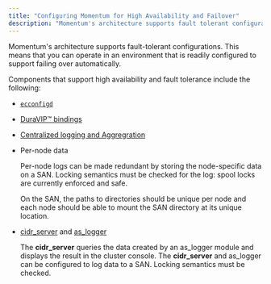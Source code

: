 ```yaml
---
title: "Configuring Momentum for High Availability and Failover"
description: "Momentum's architecture supports fault tolerant configurations This means that you can operate in an environment that is readily configured to support failing over automatically Components that support high availability and fault tolerance include the following ecconfigd Dura VIP™ bindings Centralized logging and Aggregration Per node data Per node logs can..."
---
```


Momentum's architecture supports fault-tolerant configurations. This means that you can operate in an environment that is readily configured to support failing over automatically.

Components that support high availability and fault tolerance include the following:

*   [`ecconfigd`](/momentum/4/conf-overview#conf.ecconfigd)

*   [DuraVIP™ bindings](/momentum/4/4-cluster-config-duravip)

*   [Centralized logging and Aggregration](/momentum/4/log-aggregation)

*   Per-node data

    Per-node logs can be made redundant by storing the node-specific data on a SAN. Locking semantics must be checked for the log: spool locks are currently enforced and safe.

    On the SAN, the paths to directories should be unique per node and each node should be able to mount the SAN directory at its unique location.

*   [cidr_server](/momentum/4/4-cluster-cidr-server) and [as_logger](/momentum/4/modules/as-logger)

    The **cidr_server** queries the data created by an as_logger module and displays the result in the cluster console. The **cidr_server** and as_logger can be configured to log data to a SAN. Locking semantics must be checked.